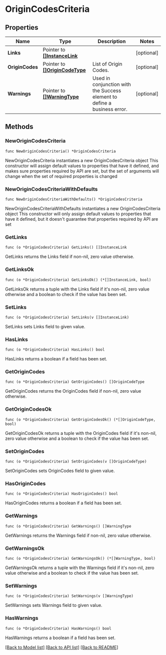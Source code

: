 # OriginCodesCriteria

## Properties

Name | Type | Description | Notes
------------ | ------------- | ------------- | -------------
**Links** | Pointer to [**[]InstanceLink**](InstanceLink.md) |  | [optional] 
**OriginCodes** | Pointer to [**[]OriginCodeType**](OriginCodeType.md) | List of Origin Codes. | [optional] 
**Warnings** | Pointer to [**[]WarningType**](WarningType.md) | Used in conjunction with the Success element to define a business error. | [optional] 

## Methods

### NewOriginCodesCriteria

`func NewOriginCodesCriteria() *OriginCodesCriteria`

NewOriginCodesCriteria instantiates a new OriginCodesCriteria object
This constructor will assign default values to properties that have it defined,
and makes sure properties required by API are set, but the set of arguments
will change when the set of required properties is changed

### NewOriginCodesCriteriaWithDefaults

`func NewOriginCodesCriteriaWithDefaults() *OriginCodesCriteria`

NewOriginCodesCriteriaWithDefaults instantiates a new OriginCodesCriteria object
This constructor will only assign default values to properties that have it defined,
but it doesn't guarantee that properties required by API are set

### GetLinks

`func (o *OriginCodesCriteria) GetLinks() []InstanceLink`

GetLinks returns the Links field if non-nil, zero value otherwise.

### GetLinksOk

`func (o *OriginCodesCriteria) GetLinksOk() (*[]InstanceLink, bool)`

GetLinksOk returns a tuple with the Links field if it's non-nil, zero value otherwise
and a boolean to check if the value has been set.

### SetLinks

`func (o *OriginCodesCriteria) SetLinks(v []InstanceLink)`

SetLinks sets Links field to given value.

### HasLinks

`func (o *OriginCodesCriteria) HasLinks() bool`

HasLinks returns a boolean if a field has been set.

### GetOriginCodes

`func (o *OriginCodesCriteria) GetOriginCodes() []OriginCodeType`

GetOriginCodes returns the OriginCodes field if non-nil, zero value otherwise.

### GetOriginCodesOk

`func (o *OriginCodesCriteria) GetOriginCodesOk() (*[]OriginCodeType, bool)`

GetOriginCodesOk returns a tuple with the OriginCodes field if it's non-nil, zero value otherwise
and a boolean to check if the value has been set.

### SetOriginCodes

`func (o *OriginCodesCriteria) SetOriginCodes(v []OriginCodeType)`

SetOriginCodes sets OriginCodes field to given value.

### HasOriginCodes

`func (o *OriginCodesCriteria) HasOriginCodes() bool`

HasOriginCodes returns a boolean if a field has been set.

### GetWarnings

`func (o *OriginCodesCriteria) GetWarnings() []WarningType`

GetWarnings returns the Warnings field if non-nil, zero value otherwise.

### GetWarningsOk

`func (o *OriginCodesCriteria) GetWarningsOk() (*[]WarningType, bool)`

GetWarningsOk returns a tuple with the Warnings field if it's non-nil, zero value otherwise
and a boolean to check if the value has been set.

### SetWarnings

`func (o *OriginCodesCriteria) SetWarnings(v []WarningType)`

SetWarnings sets Warnings field to given value.

### HasWarnings

`func (o *OriginCodesCriteria) HasWarnings() bool`

HasWarnings returns a boolean if a field has been set.


[[Back to Model list]](../README.md#documentation-for-models) [[Back to API list]](../README.md#documentation-for-api-endpoints) [[Back to README]](../README.md)


